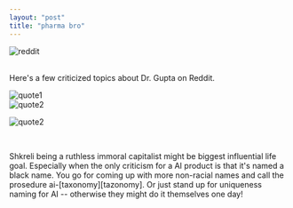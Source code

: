 ```yaml
---
layout: "post"
title: "pharma bro"
---
```


![reddit](/myblog/images/pharmabro.jpg)

<br>
Here's a few criticized topics about Dr. Gupta on Reddit.
<br>

![quote1](/myblog/images/brown.jpg)
<br>
![quote2](/myblog/images/gupta.jpg)
<br>

![quote2](/myblog/images/reddit.jpg)

<br>

Shkreli being a ruthless immoral capitalist might be biggest influential life goal. Especially when the only criticism for a AI product is that it's named a black name. You go for coming up with more non-racial names and call the prosedure ai-[taxonomy][tazonomy]. Or just stand up for uniqueness naming for AI -- otherwise they might do it themselves one day!


[taxonomy]: https://en.wikipedia.org/wiki/Taxonomy